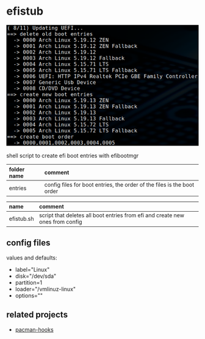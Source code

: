# efistub

![screenshot](screenshot.png)

shell script to create efi boot entries with efibootmgr

| folder name | comment                                                                 |
| :---------- | :---------------------------------------------------------------------- |
| entries     | config files for boot entries, the order of the files is the boot order |

| name         | comment                                                                       |
| :----------- | :---------------------------------------------------------------------------- |
| efistub.sh   | script that deletes all boot entries from efi and create new ones from config |

## config files

values and defaults:

- label="Linux"
- disk="/dev/sda"
- partition=1
- loader="/vmlinuz-linux"
- options=""

## related projects

- [pacman-hooks](https://github.com/mrdotx/pacman-hooks)
